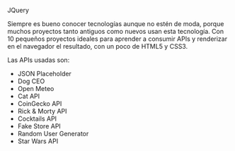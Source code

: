 JQuery

Siempre es bueno conocer tecnologías aunque no estén de moda, porque muchos proyectos tanto antiguos como nuevos usan esta tecnología.
Con 10 pequeños proyectos ideales para aprender a consumir APIs y renderizar en el navegador el resultado, con un poco de HTML5 y CSS3.

Las APIs usadas son:
- JSON Placeholder
- Dog CEO
- Open Meteo
- Cat API
- CoinGecko API
- Rick & Morty API
- Cocktails API
- Fake Store API
- Random User Generator
- Star Wars API
